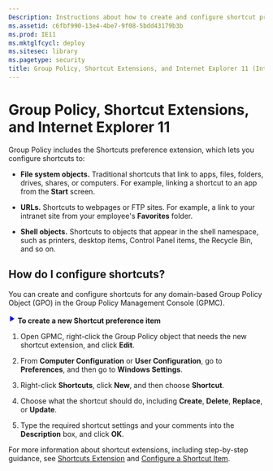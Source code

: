 ```yaml
---
Description: Instructions about how to create and configure shortcut preference extensions to file system objects, URLs, and shell objects.
ms.assetid: c6fbf990-13e4-4be7-9f08-5bdd43179b3b
ms.prod: IE11
ms.mktglfcycl: deploy
ms.sitesec: library
ms.pagetype: security
title: Group Policy, Shortcut Extensions, and Internet Explorer 11 (Internet Explorer 11 for IT Pros)
---
```


# Group Policy, Shortcut Extensions, and Internet Explorer 11
Group Policy includes the Shortcuts preference extension, which lets you configure shortcuts to:

-   **File system objects.** Traditional shortcuts that link to apps, files, folders, drives, shares, or computers. For example, linking a shortcut to an app from the **Start** screen.

-   **URLs.** Shortcuts to webpages or FTP sites. For example, a link to your intranet site from your employee's **Favorites** folder.

-   **Shell objects.** Shortcuts to objects that appear in the shell namespace, such as printers, desktop items, Control Panel items, the Recycle Bin, and so on.

## How do I configure shortcuts?
You can create and configure shortcuts for any domain-based Group Policy Object (GPO) in the Group Policy Management Console (GPMC).

 ![](images/wedge.gif) **To create a new Shortcut preference item**

1.  Open GPMC, right-click the Group Policy object that needs the new shortcut extension, and click **Edit**.

2.  From **Computer Configuration** or **User Configuration**, go to **Preferences**, and then go to **Windows Settings**.

3.  Right-click **Shortcuts**, click **New**, and then choose **Shortcut**.

4.  Choose what the shortcut should do, including **Create**, **Delete**, **Replace**, or **Update**.

5.  Type the required shortcut settings and your comments into the **Description** box, and click **OK**.

For more information about shortcut extensions, including step-by-step guidance, see [Shortcuts Extension](http://go.microsoft.com/fwlink/p/?LinkId=214525) and [Configure a Shortcut Item](http://go.microsoft.com/fwlink/p/?LinkId=301837).

 

 



